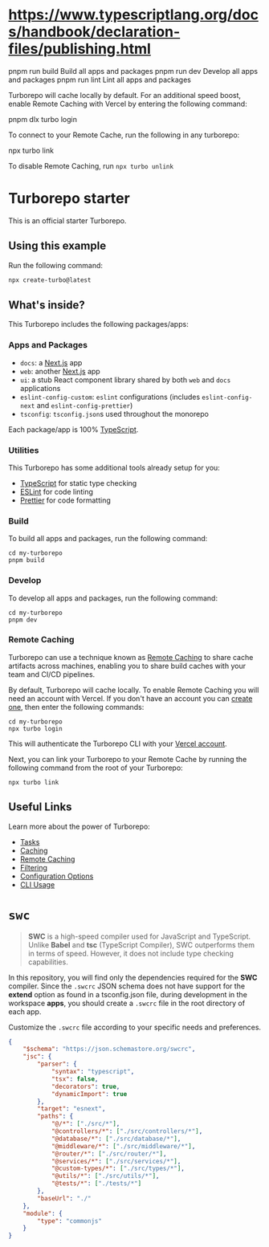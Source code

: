# https://www.typescriptlang.org/docs/handbook/declaration-files/publishing.html

pnpm run build Build all apps and packages
pnpm run dev
Develop all apps and packages
pnpm run lint
Lint all apps and packages

Turborepo will cache locally by default. For an additional
speed boost, enable Remote Caching with Vercel by
entering the following command:

pnpm dlx turbo login

To connect to your Remote Cache, run the following in any turborepo:

npx turbo link

To disable Remote Caching, run `npx turbo unlink`

# Turborepo starter

This is an official starter Turborepo.

## Using this example

Run the following command:

```sh
npx create-turbo@latest
```

## What's inside?

This Turborepo includes the following packages/apps:

### Apps and Packages

-   `docs`: a [Next.js](https://nextjs.org/) app
-   `web`: another [Next.js](https://nextjs.org/) app
-   `ui`: a stub React component library shared by both `web` and `docs` applications
-   `eslint-config-custom`: `eslint` configurations (includes `eslint-config-next` and `eslint-config-prettier`)
-   `tsconfig`: `tsconfig.json`s used throughout the monorepo

Each package/app is 100% [TypeScript](https://www.typescriptlang.org/).

### Utilities

This Turborepo has some additional tools already setup for you:

-   [TypeScript](https://www.typescriptlang.org/) for static type checking
-   [ESLint](https://eslint.org/) for code linting
-   [Prettier](https://prettier.io) for code formatting

### Build

To build all apps and packages, run the following command:

```
cd my-turborepo
pnpm build
```

### Develop

To develop all apps and packages, run the following command:

```
cd my-turborepo
pnpm dev
```

### Remote Caching

Turborepo can use a technique known as [Remote Caching](https://turbo.build/repo/docs/core-concepts/remote-caching) to share cache artifacts across machines, enabling you to share build caches with your team and CI/CD pipelines.

By default, Turborepo will cache locally. To enable Remote Caching you will need an account with Vercel. If you don't have an account you can [create one](https://vercel.com/signup), then enter the following commands:

```
cd my-turborepo
npx turbo login
```

This will authenticate the Turborepo CLI with your [Vercel account](https://vercel.com/docs/concepts/personal-accounts/overview).

Next, you can link your Turborepo to your Remote Cache by running the following command from the root of your Turborepo:

```
npx turbo link
```

## Useful Links

Learn more about the power of Turborepo:

-   [Tasks](https://turbo.build/repo/docs/core-concepts/monorepos/running-tasks)
-   [Caching](https://turbo.build/repo/docs/core-concepts/caching)
-   [Remote Caching](https://turbo.build/repo/docs/core-concepts/remote-caching)
-   [Filtering](https://turbo.build/repo/docs/core-concepts/monorepos/filtering)
-   [Configuration Options](https://turbo.build/repo/docs/reference/configuration)
-   [CLI Usage](https://turbo.build/repo/docs/reference/command-line-reference)


# `swc`

> **SWC** is a high-speed compiler used for JavaScript and TypeScript. Unlike **Babel** and **tsc**
> (TypeScript Compiler),
> SWC outperforms them in terms of speed.
> However, it does not include type checking capabilities.

In this repository, you will find only the dependencies required for the **SWC** compiler.
Since the `.swcrc` JSON schema does not have support for the **extend** option as found in a
tsconfig.json file, during
development in the workspace **apps**, you should create a
`.swcrc` file in the root directory of each app.

Customize the `.swcrc` file according to your specific needs and preferences.

```json
{
    "$schema": "https://json.schemastore.org/swcrc",
    "jsc": {
        "parser": {
            "syntax": "typescript",
            "tsx": false,
            "decorators": true,
            "dynamicImport": true
        },
        "target": "esnext",
        "paths": {
            "@/*": ["./src/*"],
            "@controllers/*": ["./src/controllers/*"],
            "@database/*": ["./src/database/*"],
            "@middleware/*": ["./src/middleware/*"],
            "@router/*": ["./src/router/*"],
            "@services/*": ["./src/services/*"],
            "@custom-types/*": ["./src/types/*"],
            "@utils/*": ["./src/utils/*"],
            "@tests/*": ["./tests/*"]
        },
        "baseUrl": "./"
    },
    "module": {
        "type": "commonjs"
    }
}
```
